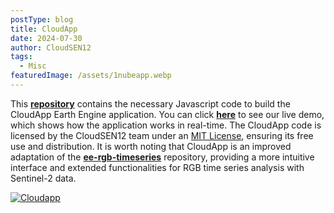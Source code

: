 ```yaml
---
postType: blog
title: CloudApp
date: 2024-07-30
author: CloudSEN12
tags:
  - Misc
featuredImage: /assets/1nubeapp.webp
---
```

This [**repository**](https://github.com/cloudsen12/CloudApp) contains the necessary Javascript code to build the CloudApp Earth Engine application. You can click [**here**](https://ee-leslyarcelly213.projects.earthengine.app/view/cloudapp#run=true;sensor=Sentinel-2%20SR;lon=-76.39138073674154;lat=-12.316563873945507;rgb=SWIR1%2FNIR%2FGREEN;initYear=2018;initMonth=8;initDay=12;cloud=30;chipwidth=2;imgid=20190212T142031_20190212T143214_T19FDF;llb1=-1;ulb1=1;llndvi=-1;ulndvi=1;llb11=-1;ulb11=1;) to see our live demo, which shows how the application works in real-time. The CloudApp code is licensed by the CloudSEN12 team under an [MIT License](https://opensource.org/license/MIT), ensuring its free use and distribution. It is worth noting that CloudApp is an improved adaptation of the [**ee-rgb-timeseries**](https://github.com/jdbcode/ee-rgb-timeseries) repository, providing a more intuitive interface and extended functionalities for RGB time series analysis with Sentinel-2 data.

[![Cloudapp](/assets/cloudapp.webp)](https://ee-leslyarcelly213.projects.earthengine.app/view/cloudapp#run=true;sensor=Sentinel-2%20SR;lon=-76.39138073674154;lat=-12.316563873945507;rgb=SWIR1%2FNIR%2FGREEN;initYear=2018;initMonth=8;initDay=12;cloud=30;chipwidth=2;imgid=20190212T142031_20190212T143214_T19FDF;llb1=-1;ulb1=1;llndvi=-1;ulndvi=1;llb11=-1;ulb11=1;)